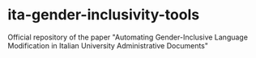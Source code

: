 # ita-gender-inclusivity-tools
Official repository of the paper "Automating Gender-Inclusive Language Modification in Italian University Administrative Documents"
